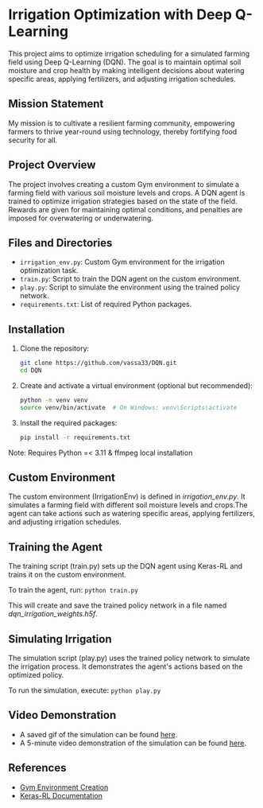 # Irrigation Optimization with Deep Q-Learning

This project aims to optimize irrigation scheduling for a simulated farming field using Deep Q-Learning (DQN). The goal is to maintain optimal soil moisture and crop health by making intelligent decisions about watering specific areas, applying fertilizers, and adjusting irrigation schedules.

## Mission Statement
My mission is to cultivate a resilient farming community, empowering farmers to thrive year-round using technology, thereby fortifying food security for all.

## Project Overview
The project involves creating a custom Gym environment to simulate a farming field with various soil moisture levels and crops. A DQN agent is trained to optimize irrigation strategies based on the state of the field. Rewards are given for maintaining optimal conditions, and penalties are imposed for overwatering or underwatering.

## Files and Directories
- `irrigation_env.py`: Custom Gym environment for the irrigation optimization task.
- `train.py`: Script to train the DQN agent on the custom environment.
- `play.py`: Script to simulate the environment using the trained policy network.
- `requirements.txt`: List of required Python packages.

## Installation
1. Clone the repository:
   ```bash
   git clone https://github.com/vassa33/DQN.git
   cd DQN
2. Create and activate a virtual environment (optional but recommended):
    ```bash
    python -m venv venv
    source venv/bin/activate  # On Windows: venv\Scripts\activate
3. Install the required packages:
    ```bash
    pip install -r requirements.txt
Note: Requires Python =< 3.11 & ffmpeg local installation

## Custom Environment
The custom environment (IrrigationEnv) is defined in *irrigation_env.py*. It simulates a farming field with different soil moisture levels and crops.The agent can take actions such as watering specific areas, applying fertilizers, and adjusting irrigation schedules.

## Training the Agent
The training script (train.py) sets up the DQN agent using Keras-RL and trains it on the custom environment.

To train the agent, run: ```python train.py```

This will create and save the trained policy network in a file named *dqn_irrigation_weights.h5f*.

## Simulating Irrigation
The simulation script (play.py) uses the trained policy network to simulate the irrigation process. It demonstrates the agent's actions based on the optimized policy.

To run the simulation, execute: ```python play.py```

## Video Demonstration
- A saved gif of the simulation can be found [here](irrigation_simulation.gif).
- A 5-minute video demonstration of the simulation can be found [here](https://drive.google.com/file/d/1Do--sXslgCvvMwZO5Nn5X9LWgHuEQ2Wb/view?usp=sharing).

## References
- [Gym Environment Creation](https://www.gymlibrary.dev/content/environment_creation/)
- [Keras-RL Documentation](https://keras-rl.readthedocs.io/en/latest/)

